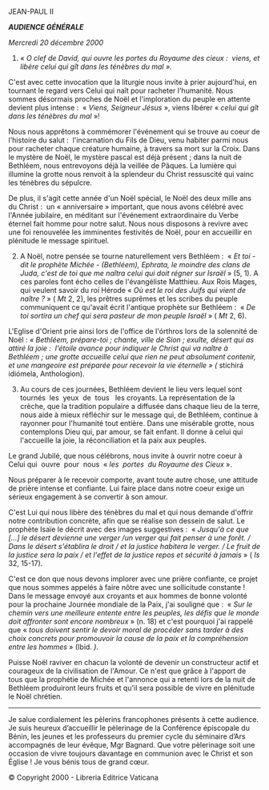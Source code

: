 JEAN-PAUL II

***AUDIENCE GÉNÉRALE***

*Mercredi 20 décembre 2000*

1. *« *O clef de David, qui ouvre les portes du Royaume des cieux :  viens, et libère celui qui gît dans les ténèbres du mal* ».*

C'est avec cette invocation que la liturgie nous invite à prier aujourd'hui, en tournant le regard vers Celui qui naît pour racheter l'humanité. Nous sommes désormais proches de Noël et l'imploration du peuple en attente devient plus intense :  « *Viens, Seigneur Jésus* », viens libérer « *celui qui gît dans les ténèbres du mal* »!

Nous nous apprêtons à commémorer l'événement qui se trouve au coeur de l'histoire du salut :  l'incarnation du Fils de Dieu, venu habiter parmi nous pour racheter chaque créature humaine, à travers sa mort sur la Croix. Dans le mystère de Noël, le mystère pascal est déjà présent ; dans la nuit de Bethléem, nous entrevoyons déjà la veillée de Pâques. La lumière qui illumine la grotte nous renvoit à la splendeur du Christ ressuscité qui vainc les ténèbres du sépulcre.

De plus, il s'agit cette année d'un Noël spécial, le Noël des deux mille ans du Christ :  un « anniversaire » important, que nous avons célébré avec l'Année jubilaire, en méditant sur l'événement extraordinaire du Verbe éternel fait homme pour notre salut. Nous nous disposons à revivre avec une foi renouvelée les imminentes festivités de Noël, pour en accueillir en plénitude le message spirituel.

2. A Noël, notre pensée se tourne naturellement vers Bethléem :  « *Et toi - dit le prophète Michée - (Bethléem), Ephrata, le moindre des clans de Juda, c'est de toi que me naîtra celui qui doit régner sur Israël* » (5, 1). A ces paroles font écho celles de l'évangéliste Matthieu. Aux Rois Mages, qui veulent savoir du roi Hérode « *Où est le roi des Juifs qui vient de naître ?* » ( *Mt* 2, 2), les prêtres suprêmes et les scribes du peuple communiquent ce qu'avait écrit l'antique prophète sur Bethléem :  « *De toi sortira un chef qui sera pasteur de mon peuple Israël* » ( *Mt* 2, 6).

L'Eglise d'Orient prie ainsi lors de l'office de l'órthros lors de la solennité de Noël : *« *Bethléem, prépare-toi ; chante, ville de Sion ; exulte, désert qui as attiré la joie :  l'étoile avance pour indiquer le Christ qui va naître à Bethléem ; une grotte accueille celui que rien ne peut absolument contenir, et une mangeoire est préparée pour recevoir la vie éternelle* » (* stichirá idiómela, Anthologion).

3. Au cours de ces journées, Bethléem devient le lieu vers lequel sont  tournés  les  yeux  de  tous   les croyants. La représentation de la crèche, que la tradition populaire a diffusée dans chaque lieu de la terre, nous aide à mieux réfléchir sur le message qui, de Bethléem, continue à rayonner pour l'humanité tout entière. Dans une misérable grotte, nous contemplons Dieu qui, par amour, se fait enfant. Il donne à celui qui l'accueille la joie, la réconciliation et la paix aux peuples.

Le grand Jubilé, que nous célébrons, nous invite à ouvrir notre coeur à Celui qui  ouvre  pour  nous  « *les  portes  du Royaume des Cieux* ».

Nous préparer à le recevoir comporte, avant toute autre chose, une attitude de prière intense et confiante. Lui faire place dans notre coeur exige un sérieux engagement à se convertir à son amour.

C'est Lui qui nous libère des ténèbres du mal et qui nous demande d'offrir notre contribution concrète, afin que se réalise son dessein de salut. Le prophète Isaïe le décrit avec des images suggestives :  « *Jusqu'à ce que [...] le désert devienne une verger /un verger qui fait penser à une forêt. / Dans le désert s'établira le droit / et la justice habitera le verger. / Le fruit de la justice sera la paix / et l'effet de la justice repos et sécurité à jamais* » ( *Is* 32, 15-17).

C'est ce don que nous devons implorer avec une prière confiante, ce projet que nous sommes appelés à faire nôtre avec une sollicitude constante ! Dans le message envoyé aux croyants et aux hommes de bonne volonté pour la prochaine Journée mondiale de la Paix, j'ai souligné que :  « *Sur le chemin vers une meilleure entente entre les peuples, les défis que le monde doit affronter sont encore nombreux* » (n. 18) et c'est pourquoi j'ai rappelé que « *tous doivent sentir le devoir moral de procéder sans tarder à des choix concrets pour promouvoir la cause de la paix et la compréhension entre les hommes* » (Ibid. *).*

Puisse Noël raviver en chacun la volonté de devenir un constructeur actif et courageux de la civilisation de l'Amour. Ce n'est que grâce à l'apport de tous que la prophétie de Michée et l'annonce qui a retenti lors de la nuit de Bethléem produiront leurs fruits et qu'il sera possible de vivre en plénitude le Noël chrétien.

* * *

Je salue cordialement les pèlerins francophones présents à cette audience. Je suis heureux d’accueillir le pèlerinage de la Conférence épiscopale du Bénin, les jeunes et les professeurs du premier cycle du séminaire d’Ars accompagnés de leur évêque, Mgr Bagnard. Que votre pèlerinage soit une occasion de vivre toujours davantage en communion avec le Christ et son Église ! Je vous bénis tous de grand cœur.

© Copyright 2000 - Libreria Editrice Vaticana